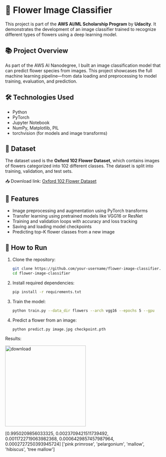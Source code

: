 # 🌸 Flower Image Classifier

This project is part of the **AWS AI/ML Scholarship Program** by **Udacity**. It demonstrates the development of an image classifier trained to recognize different types of flowers using a deep learning model.

## 📚 Project Overview

As part of the AWS AI Nanodegree, I built an image classification model that can predict flower species from images. This project showcases the full machine learning pipeline—from data loading and preprocessing to model training, evaluation, and prediction.

## 🛠️ Technologies Used

- Python
- PyTorch
- Jupyter Notebook
- NumPy, Matplotlib, PIL
- torchvision (for models and image transforms)

## 📁 Dataset

The dataset used is the **Oxford 102 Flower Dataset**, which contains images of flowers categorized into 102 different classes. The dataset is split into training, validation, and test sets.

📥 Download link: [Oxford 102 Flower Dataset](http://www.robots.ox.ac.uk/~vgg/data/flowers/102/)

## 🚀 Features

- Image preprocessing and augmentation using PyTorch transforms
- Transfer learning using pretrained models like VGG16 or ResNet
- Training and validation loops with accuracy and loss tracking
- Saving and loading model checkpoints
- Predicting top-K flower classes from a new image

## 🔧 How to Run

1. Clone the repository:

   ```bash
   git clone https://github.com/your-username/flower-image-classifier.git
   cd flower-image-classifier

2. Install required dependencies:
   
    ```bash
    pip install -r requirements.txt

3. Train the model:

    ```bash
    python train.py --data_dir flowers --arch vgg16 --epochs 5 --gpu

4. Predict a flower from an image:

    ```bash
    python predict.py image.jpg checkpoint.pth

Results: 

<img width="260" alt="download" src="https://github.com/user-attachments/assets/121105c9-e5f2-4bb1-9c10-2636d5d411d1" />


[0.9950209856033325, 0.0023709421511739492, 0.0011722719063982368, 0.0006429857457987964, 0.0002727250393945724]
['pink primrose', 'pelargonium', 'mallow', 'hibiscus', 'tree mallow']
